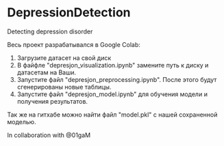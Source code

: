 # DepressionDetection
Detecting depression disorder

Весь проект разрабатывался в Google Colab:
1. Загрузите датасет на свой диск
2. В файфле "depresjon_visualization.ipynb" замените путь к диску и датасетам на Ваши.
3. Запустите файл "depresjon_preprocessing.ipynb". После этого будут сгенерированы новые таблицы.
4. Запустите файл "depresjon_model.ipynb" для обучения модели и получения результатов. 

Так же на гитхабе можно найти файл "model.pkl" с нашей сохраненной моделью. 

In collaboration with @01gaM
